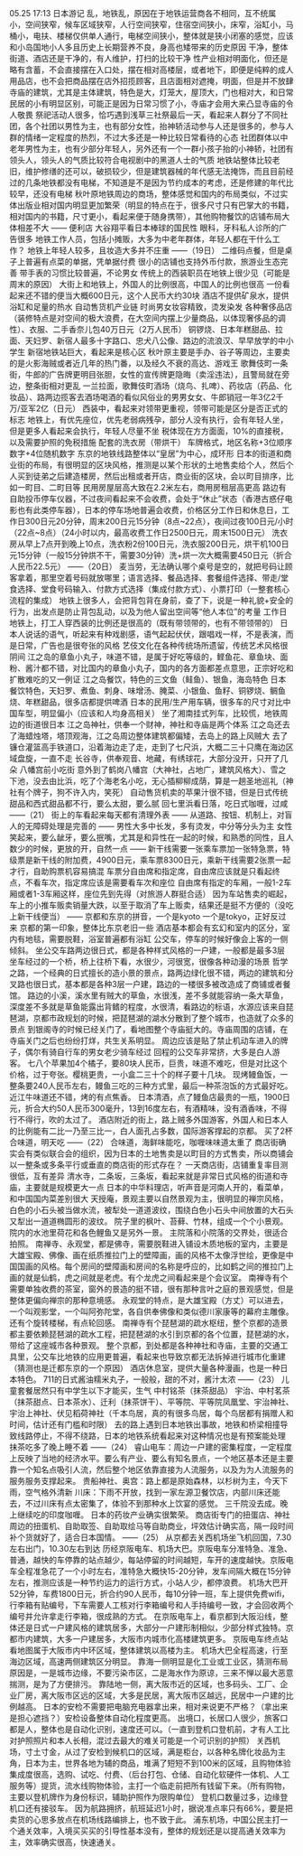 05.25 17:13
日本游记
乱，地铁乱，原因在于地铁运营商各不相同，互不统属
小，空间狭窄，候车区域狭窄，人行空间狭窄，住宿空间狭小，床窄，浴缸小，马桶小，电扶、楼梯仅供单人通行，电梯空间狭小，整体就是狭小闭塞的感觉，应该和小岛国地小人多且历史上长期营养不良，身高也矮带来的历史原因
干净，整体街道、酒店还是干净的，有人维护，打扫的比较干净
性产业相对明面化，但还是略有含蓄，不会直接摆在入口处，摆在相对高楼层，或者地下，即便是纯粹的成人用品店，也不会把商品摆在店外招揽顾客，且店面相对遮掩，明面，但是并不放肆
寺庙的建筑，尤其是主体建筑，特色是大，灯笼大，屋顶大，门也相对大，和日常民居的小有明显区别，可能正是因为日常习惯了小，寺庙才会用大来凸显寺庙的令人敬畏
祭祀活动人很多，恰巧遇到浅草三社祭最后一天，看起来人群分了不同社团，各个社团以男性为主，也有部分女性，抬神轿活动参与人还是很多的，参与人群的情绪一定程度的热烈，不过大多还是一种比较日常看待的心态
社团群体以中老年男性为主，也有少部分年轻人，另外还有一个一群小孩子抬的小神轿，社团有领头人，领头人的气质比较符合电视剧中的黑道人士的气质
地铁站整体比较老旧，维护修缮的还可以，破损较少，但是建筑器械的年代感无法掩饰，而且目前经过的几条地铁都没有电梯，不知道是不是因为节约成本的考虑，还是修建的年代比较早，还没有电梯
秋叶原地铁周边的商场，整体感觉和国内的布局类似，不过实体出版业相对国内明显更加繁荣（明显的特点在于，很多尺寸只有巴掌大的书籍，相对国内的书籍，尺寸更小，看起来便于随身携带），其他购物餐饮的店铺布局大体相差不大
——
便利店
大谷翔平看日本棒球的国民性
眼科，牙科私人诊所的广告很多
地铁工作人员，包括小摊贩，大多为中老年群体，年轻人都在干什么工作？
地铁上年轻人较多，且妆造大多并不庄重
——（19日）
二维码点餐，但是桌子上普遍有点菜的单据，凭单据付费
很小的店铺也支持外币付款，旅游业生态完善
带手表的习惯比较普遍，不论男女
传统上的西装职员在地铁上很少见（可能是周末的原因）
大街上和地铁上，外国人的比例很高，中国人的比例也很高
一份看起来还不错的便当大概600日元，这个人民币大约30块
酒店不提供矿泉水，提供浴缸和足量的热水
自动售货机产业链
时尚男女妆容精致，烫发染发
各种奢侈品店（装修特点是对空间的极大浪费，在大空间内摆上少量商品，以体现奢侈品的调性）、衣服、二手香奈儿包40万日元（2万人民币）
铜锣烧、日本年糕甜品、拉面、天妇罗、新宿人最多十字路口、忠犬八公像、路边的流浪汉、早早放学的中小学生
新宿地铁站巨大，看起来是核心区
秋叶原主要是手办、谷子等周边，主要卖的是火影海贼或者近几年的热门番，以及经久不衰的高达、游戏王
歌舞伎町一条街，牛郎的广告牌更明目张胆，女性的宣传牌更隐晦（卖淫违法），且警局就在旁边，整条街相对更乱
一兰拉面，歌舞伎町酒场（烧鸟、扎啤）、药妆店（药品、化妆品）、路两边揽客去酒场喝酒的看似风俗业的男男女女、牛郎销冠一年3亿2千万/亚军2亿（日元）
西装中，看起来对领带更重视，领带可能是区分是否正式的标志
地铁上，有优先座位，优先老弱病残孕，部分人没有执行，会有年轻人坐，但是更多人看起来会执行，年轻人尽量不坐
税体现在方方面面，10%的直接税，以及需要护照的免税措施
配套的洗衣房（带烘干）
车牌格式，地区名称+3位顺序数字+4位随机数字
东京的地铁线路整体以“皇居”为中心，成环形
日本的街道和商业街的布局，有很明显的区块风格，推测是以某个形状的土地售卖给个人，然后个人买到徒弟之后建造楼房，然后出租或者开店，商业街的区块，会以町目排序，比如一町目、二町目等
民用房屋层高大致在2.2米左右，商用房租层高更高
路边有自助投币停车仪器，不过夜间看起来不会收费，会处于“休止”状态（香港古惑仔电影也有此类停车器），日本的停车场地普遍会收费，价格区分工作日和休息日，工作日300日元20分钟，周末200日元15分钟（8点~22点），夜间过夜100日元/小时（22点~8点）（24小时以内，最高收费工作日2500日元，周末1500日元）
洗衣房从早上7点开到晚上10点，洗衣粉2份100日元，洗衣服200日元，烘干机100日元15分钟（一般15分钟烘不干，需要30分钟）洗+烘一次大概需要450日元（折合人民币22.5元）
——（20日）
麦当劳，无法确认哪个桌号是空的，就把号码让顾客拿着，那里空着号码就放哪里；语言选择、餐品选择、套餐组件选择、带走/堂食选择、堂食号码输入、付款方式选择（集成付款方式）、小票打印（一整套核心流程的集成）
地铁上很多人，会把背包背在身前，查了下，说是一种礼貌+安全的行为，出发点是防止背包乱动，以及为他人留出空间等“他人本位”的考量
工作日地铁上，打工人穿西装的比例还是很高的（既有带领带的，也有不带领带的）
日本人说话的语气，听起来有种戏剧感，语气起起伏伏，跟唱戏一样，不是表演，而是日常，广告也是很夸张的风格
艺伎文化在各种传统场所遗留，传统艺术风格很阴间
江之岛的章鱼小丸子，味道不错，是属于好吃等级的，鲣鱼花、章鱼块、面粉、酱汁都不错，对比国内的章鱼小丸子，国内的各方面都差点意思，正宗好吃和扩散难吃的又一例证
江之岛餐饮，特色的三文鱼（鲑鱼）、银鱼，海岛特色
日本餐饮特色，天妇罗、煮鱼、刺身、味增汤、腌菜、小银鱼、鱼籽、铜锣烧、鲷鱼烧、年糕甜品，很多店都提供啤酒
日本的民用/生产用车辆，很多车的尺寸对比中国车型，明显偏小（应该和人均身高相关）
坐了湘南挂式列车，比较慌，地铁周边的街道很日本
江之岛神社，供奉一个财神，神社和寺庙是两个体系
江之岛还去了海蜡烛塔，塔顶观海，江之岛周边整体建筑都偏矮，去岛上的路上风贼大
去了镰仓灌篮高手铁道口，沿着海边走了走，走到了七尺浜，大概二三十只鹰在海边区域盘旋，一直不走
长谷寺，供奉观音、地藏，有绣球花，大部分没开，只开了几朵
八幡宫前小吃街
意外到了鹤岗八幡宫（大神社，占地广，建筑风格大）、雪之下池，没去由比浜，吃了个海老名小吃，无心插柳柳成荫，算是一趟圣地巡礼（神社有个牌子，狗不许入内，笑死）
自动售货机卖的苹果汁很不错，但是日式传统甜品和西式甜品都不行，要么太甜，要么腻
回七里浜看日落，吃日式咖喱，过咸
——（21）
街上的车看起来每天都有清理外表
——
从道路、按钮、机制上，对盲人的无障碍处理是完善的
——
男性大多中长发，多有烫发，中分等分头为主
女性笑起来，要么龇牙，要么抿嘴，尤其是和异性在一起的时候，和熟悉的同性，且人数少的时候，更放的开，自然一点
——
新干线需要一张乘车票加一张特急票，特级票是新干线的附加费，4900日元，乘车票8300日元，乘新干线需要2张票一起才行，自助购票机容易搞混
车票分自由席和指定席，自由席应该就是只看起终点，不看车次，指定席应该是需要看车次和座位
自由席有指定的车厢，一般1-2车厢或者1-3车厢这样，座位先到先得（对旅游人群挺合适）
因为车站售卖的崛起，车上的小推车贩卖销量大跌，以至于取消了车上贩卖，结果还是挺不方便的（没吃上新干线便当）
——
京都和东京的拼音，一个是kyoto 一个是tokyo，正好反过来
京都的第一印象，整体比东京老旧一些
酒店基本都会有玄幻和室内的区分，室内有地毯，需要脱鞋，浴室普遍都有浴缸
公交车，停车的时候好像会上客的一侧倾斜。
坐公交车路两边很日式，都是各种样式风格的一户建，一般都是最多3层
坐车经过的一个桥，桥上往桥下看，水很少，河很宽，很像各种动漫的场景
哲学之路，一个经典的日式擅长的造小景的景点，路两边绿化很不错，两边的建筑和分叉路也很日式，基本都是各种3层一户建，路边的一楼很多被改造成了商铺或者餐馆。
路边的小溪，溪水里有贼大的草鱼，水很浅，差不多就能容纳一条大草鱼，深度差不多就是草鱼能露出背鳍的程度，水很清，看路边的标语，水源应该来自琵琶湖，京都市政规划的时候，把琵琶湖的湖水分散到了整个城市，也造就了众多的景点
到银阁寺的时候已经关门了，看地图整个寺庙挺大的。寺庙周围的店铺，在寺庙关门之后也纷纷打烊，共生关系明显。
周边应该是贴了禁止机动车进入的牌子，偶尔有骑自行车的男女老少骑车经过
回程的公交车非常挤，大多是白人游客。
七八个苹果加4个橘子，要80块人民币，巨贵，味道不难吃，但是对比这个价格，过于夸张。樱桃更贵，一小盒二三十个的样子要十几块。
现烤鳗鱼饭，一整条要240人民币左右，鳗鱼三吃的三种方式里，最后一种茶泡饭的方式最好吃。
近江牛味道还不错，烤的有点焦香。
日本清酒，点了鳗鱼店最贵的一瓶，1900日元，折合大约50人民币300毫升，13到16度左右，有酒精味，没有酒香味，不得行不得行，吹的太过了。
酒店附近的街上，路上贼多外国游客，外国人和日本人的比例能有二比一乃至三比一，白人面孔占多数，国际游客撑起的京都。
买了2杯合味道，明天吃
——（22）
合味道，海鲜味能吃，咖喱味味道太重了
商店街确实会有类似联合会的组织，因为日本的土地售卖是以町目的方式售卖，所以商铺会以一整条或多条平行或垂直的商店街的形式存在？
一天商店街，店铺重复率目测很低，互有差异
清水寺，二条坂，三条坂，看起来就是非常日式风格的街道和寺庙，主要就是规模更大一点
日本的中华料理店，听声音是河南人开的，看菜单，和中国国内菜差别很大
天授庵，景观主要以自然景观为主，很明显的禅宗风格，白色的小石头被当做水流，被犁处一道道波纹，围绕白色小石头中间放置的大石头又犁出一道道椭圆形的波纹。
院子里的枫叶、苔藓、竹林，组成一个个小景观。
院内的水池里荷花和各色鲤鱼又是另外一景。
主院落和小院落的交界处，很适合拍照。
南禅寺、永观堂，都是佛寺，需要脱鞋进入铺设木质地板的室内，主要是大雄宝殿、佛像、画在纸质推拉门上的壁障画，画的风格不太像浮世绘，更像是中国国画的风格。每个房间的壁障画和房间的名称是呼应的，比如鹤之间的推拉门上画的就是仙鹤，虎之间就是老虎。有个龙虎之间看起来是个会议室。
南禅寺有个需要单独收费的茶室，窗外的景造的挺不错，很有那种言叶之庭的景观感觉，但是整体更偏向禅宗的那种意境感。
永观堂的特点，是大雄宝殿（方丈）可以进去，一个叫观影堂，一个叫阿弥陀堂，各自供奉佛像和类似德川家康等的幕府主雕像。
还有个旋转楼梯，有点轮回感。
南禅寺有个琵琶湖的疏水枢纽，整个京都的造景都主要依赖琵琶湖的疏水工程，把琵琶湖的水引到京都的各个位置，琵琶湖的水，带给了这座城市各种景观。
整个京都，到处都是各种神社和寺庙，主要的交通工具里，公交车比地铁的应用更普遍，看起来也导致京都无法拆掉进行城市化重建（猜测也是迁都东京的一个原因）
酒店休息室，提供大量各种漫画，也是一种日本特色。
711的日式酱油糯米丸子，一般般，甜的不对，酱汁太浓
——（23）
儿童套餐居然只有中学生以下才能买，生气
中村铭茶（抹茶甜品）
宇治、中村茗茶（抹茶甜点、日本茶水）、迁利（抹茶饼干）、平等院、平等院凤凰堂、宇治神社、宇治上神社、伏见稻荷神社（千本鸟居，真的有很多鸟居，每个鸟居都有捐赠人和时间，估计还有门槛和时限）
去的路上遇到日本地铁出事故，地铁和桥梁相撞导致线路停止，不得不绕路，日本的地铁系统看起来对这种情况也是有预案能处理
抹茶吃多了晚上睡不着
——（24）
睿山电车：周边一户建的密集程度，一定程度上反映了当地的经济水平。要么有产业、要么有知名景点，一个地区基本还是主要靠一个知名点吸引人流，然后整个地区依靠直接为人流服务，以及为为人流服务的服务服务支撑起来。
贵船神社、奥宫：路上都是原始森林，以杉树为主，今天下雨，空气格外清新
川床：下雨不开放，找到一家左源卫餐饮店，内部川床还能去，不过川床有点太密集了，体验不到那种水上饮宴的感觉。
三千院没去成。晚上继续吃的印度咖喱。
日本的药妆产业确实很繁荣。
商店街专门的扭蛋店、神社周边的扭蛋机、自助取签、自助取绘马等自助商业，坪效估计确实高，隔一段时间补个货就好了，适合日本国情。
——（25）
从京都去关西机场坐飞机回国，7.30左右出门，10.30左右到达
历经京阪电车、机场大巴。京阪电车分准特急、准急、普通，越快的车停靠的站点越少，每站停留的时间越短，车开的速度越快。京阪电车全程准急花了一个小时左右，准特急大概快15-20分钟，发车间隔大概在15分钟左右，推测应该是一种节约运力的运行方式，小站人少，都停浪费。
机场大巴开52分钟，车费1800日元，折合约90人民币，每10分钟一班，车上提供免费wifi，行李箱有贴编号，下车需要人工核对行李箱编号和人手持编号一致，才会回收两个编号并允许拿走行李箱，很成熟的方式。
在京阪电车上，看京都到大阪沿线，整体还是日式一户建风格的建筑居多，大部分一户建形制相似，少部分样式独特。京都市内建筑，大多一户建居多，大阪市内城市化高楼建筑更多。
京阪电车终点站看地图属于大阪市内中环区域，整体建筑以高楼为主。
机场大巴全程高速，行至海边区域，高速两侧建筑区分明显。
靠海一侧明显是化工业或工业区，猜测布局原因是，一是城市边缘，不要污染市区，二是海水作为原谅，三来不惮以最大恶意揣测，是为了方便排污。
靠陆地一侧，离大阪市近的区域，也多码头、工厂、企业厂房，离大阪市区远的区域，大多是民居，离大阪市区越远，民居中一户建的比例越高。
日本的安检不需要把电脑充电器拿出来，相对来说更不严格？（拿出来是担心遮挡？）安检设备整体自动化程度更高。
出境口，长居口人很少，旅客口都是人，整体也是自动化识别，速度还可以。（一直到登机口登机前，才有人工比对护照照片和本人长相，混过去最大的难关可能是一个可识别的护照）
关西机场，寸土寸金，从过了安检到候机口的区域，满是柜台，以各种名牌化妆品为主角，日本为主，世界各地为辅的商品，堆满了短短不到100米的区域，且购物体验集成度很高，选购、试吃、付费、（后台打包、仓储、自动化软硬件一体机、人工服务等）提货，流水线购物体验，主打一个临走前把所有钱留下来。（所有购物，主要以登机牌作为身份标识，辅助护照作为限购单位）
登机口数量过多，边缘登机口还有接驳车。
因为航路拥挤，航班延迟1小时，据说准点率只有66%，要是把卖货的心思多放点在机场线路编排上，也不致于此。
浦东机场，中国公民主打一个通关效率，入境买买买的引导性基本没有，整体的规划还是以提高通关效率为主，效率确实很高，快速通关。